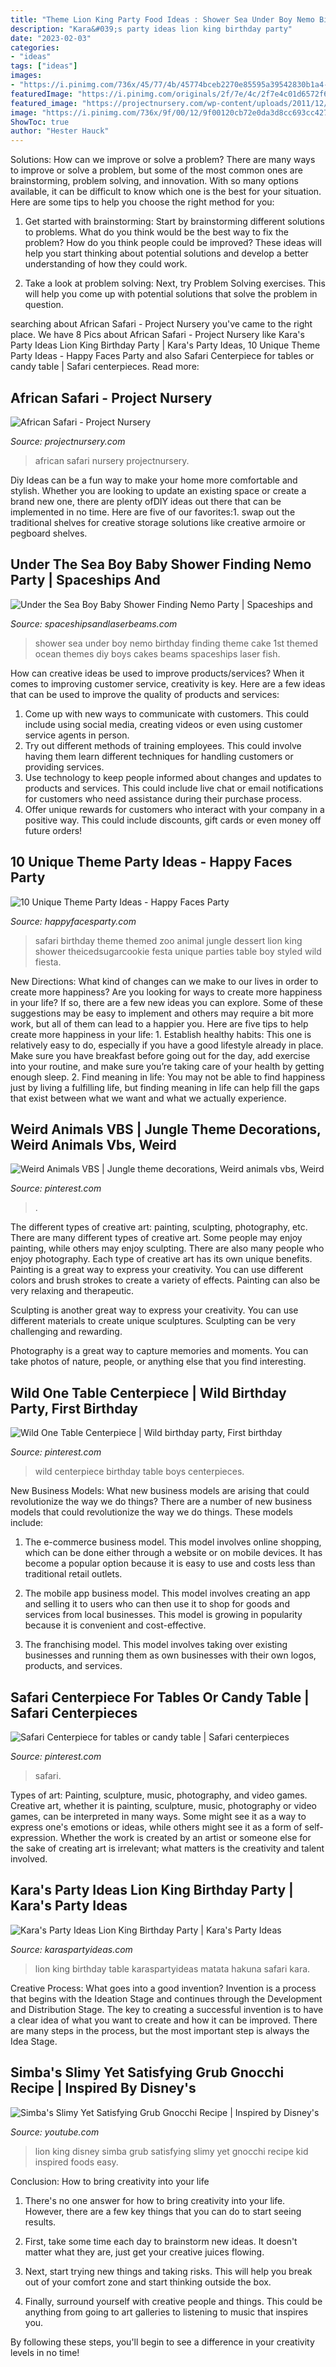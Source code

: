 ```yaml
---
title: "Theme Lion King Party Food Ideas : Shower Sea Under Boy Nemo Birthday Finding Theme Cake 1st Themed Ocean Themes Diy Boys Cakes Beams Spaceships Laser Fish"
description: "Kara&#039;s party ideas lion king birthday party"
date: "2023-02-03"
categories:
- "ideas"
tags: ["ideas"]
images:
- "https://i.pinimg.com/736x/45/77/4b/45774bceb2270e85595a39542830b1a4--weird.jpg"
featuredImage: "https://i.pinimg.com/originals/2f/7e/4c/2f7e4c01d6572f63aa14e5bb530ce8bc.jpg"
featured_image: "https://projectnursery.com/wp-content/uploads/2011/12/IMG_0622.jpg"
image: "https://i.pinimg.com/736x/9f/00/12/9f00120cb72e0da3d8cc693cc427ad67.jpg"
ShowToc: true
author: "Hester Hauck"
---
```



Solutions: How can we improve or solve a problem?
There are many ways to improve or solve a problem, but some of the most common ones are brainstorming, problem solving, and innovation. With so many options available, it can be difficult to know which one is the best for your situation. Here are some tips to help you choose the right method for you:
1. Get started with brainstorming: Start by brainstorming different solutions to problems. What do you think would be the best way to fix the problem? How do you think people could be improved? These ideas will help you start thinking about potential solutions and develop a better understanding of how they could work.

2. Take a look at problem solving: Next, try Problem Solving exercises. This will help you come up with potential solutions that solve the problem in question.

	

		
searching about African Safari - Project Nursery you've came to the right place. We have 8 Pics about African Safari - Project Nursery like Kara&#039;s Party Ideas Lion King Birthday Party | Kara&#039;s Party Ideas, 10 Unique Theme Party Ideas - Happy Faces Party and also Safari Centerpiece for tables or candy table | Safari centerpieces. Read more:
		
    
## African Safari - Project Nursery

<img loading=lazy src="https://projectnursery.com/wp-content/uploads/2011/12/IMG_0622.jpg" onerror="this.onerror=null;this.src='https://tse1.mm.bing.net/th?id=OIP.DtiTYJnsSxfSD9ywkKExCwHaFj&amp;pid=15.1';" alt="African Safari - Project Nursery">

_Source: projectnursery.com_

>african safari nursery projectnursery. 

	

Diy Ideas can be a fun way to make your home more comfortable and stylish. Whether you are looking to update an existing space or create a brand new one, there are plenty ofDIY ideas out there that can be implemented in no time. Here are five of our favorites:1. swap out the traditional shelves for creative storage solutions like creative armoire or pegboard shelves.
    
## Under The Sea Boy Baby Shower Finding Nemo Party | Spaceships And

<img loading=lazy src="http://spaceshipsandlaserbeams.com/wp-content/uploads/2015/09/under-the-sea-baby-shower-finding-nemo-birthday-party-600x600.jpg" onerror="this.onerror=null;this.src='https://tse4.mm.bing.net/th?id=OIP.ViSToZRXjK1vO5XhJVJQiQHaHa&amp;pid=15.1';" alt="Under the Sea Boy Baby Shower Finding Nemo Party | Spaceships and">

_Source: spaceshipsandlaserbeams.com_

>shower sea under boy nemo birthday finding theme cake 1st themed ocean themes diy boys cakes beams spaceships laser fish. 

	

How can creative ideas be used to improve products/services?
When it comes to improving customer service, creativity is key. Here are a few ideas that can be used to improve the quality of products and services: 
1. Come up with new ways to communicate with customers. This could include using social media, creating videos or even using customer service agents in person.
2. Try out different methods of training employees. This could involve having them learn different techniques for handling customers or providing services.
3. Use technology to keep people informed about changes and updates to products and services. This could include live chat or email notifications for customers who need assistance during their purchase process.
4. Offer unique rewards for customers who interact with your company in a positive way. This could include discounts, gift cards or even money off future orders!

    
## 10 Unique Theme Party Ideas - Happy Faces Party

<img loading=lazy src="http://happyfacesparty.com/wp-content/uploads/2017/08/d2ceb8fdfcfac48803f0ec0f9d0e39a5.jpg" onerror="this.onerror=null;this.src='https://tse1.mm.bing.net/th?id=OIP.deAkZKlcU4eBwlKCY0VXpQHaLR&amp;pid=15.1';" alt="10 Unique Theme Party Ideas - Happy Faces Party">

_Source: happyfacesparty.com_

>safari birthday theme themed zoo animal jungle dessert lion king shower theicedsugarcookie festa unique parties table boy styled wild fiesta. 

	

New Directions: What kind of changes can we make to our lives in order to create more happiness?
Are you looking for ways to create more happiness in your life? If so, there are a few new ideas you can explore. Some of these suggestions may be easy to implement and others may require a bit more work, but all of them can lead to a happier you. Here are five tips to help create more happiness in your life: 1. Establish healthy habits: This one is relatively easy to do, especially if you have a good lifestyle already in place. Make sure you have breakfast before going out for the day, add exercise into your routine, and make sure you’re taking care of your health by getting enough sleep. 2. Find meaning in life: You may not be able to find happiness just by living a fulfilling life, but finding meaning in life can help fill the gaps that exist between what we want and what we actually experience.

    
## Weird Animals VBS | Jungle Theme Decorations, Weird Animals Vbs, Weird

<img loading=lazy src="https://i.pinimg.com/736x/45/77/4b/45774bceb2270e85595a39542830b1a4--weird.jpg" onerror="this.onerror=null;this.src='https://tse4.mm.bing.net/th?id=OIP.Ll6VTMq8ul6Cq4VhWiefHgHaFb&amp;pid=15.1';" alt="Weird Animals VBS | Jungle theme decorations, Weird animals vbs, Weird">

_Source: pinterest.com_

>. 

	

The different types of creative art: painting, sculpting, photography, etc.
There are many different types of creative art. Some people may enjoy painting, while others may enjoy sculpting. There are also many people who enjoy photography. Each type of creative art has its own unique benefits.
Painting is a great way to express your creativity. You can use different colors and brush strokes to create a variety of effects. Painting can also be very relaxing and therapeutic.

Sculpting is another great way to express your creativity. You can use different materials to create unique sculptures. Sculpting can be very challenging and rewarding.

Photography is a great way to capture memories and moments. You can take photos of nature, people, or anything else that you find interesting.

    
## Wild One Table Centerpiece | Wild Birthday Party, First Birthday

<img loading=lazy src="https://i.pinimg.com/736x/9f/00/12/9f00120cb72e0da3d8cc693cc427ad67.jpg" onerror="this.onerror=null;this.src='https://tse1.mm.bing.net/th?id=OIP._UOMSyLaoVw_9Eco2yHetQHaJ4&amp;pid=15.1';" alt="Wild One Table Centerpiece | Wild birthday party, First birthday">

_Source: pinterest.com_

>wild centerpiece birthday table boys centerpieces. 

	

New Business Models: What new business models are arising that could revolutionize the way we do things?
There are a number of new business models that could revolutionize the way we do things. These models include:
1. The e-commerce business model. This model involves online shopping, which can be done either through a website or on mobile devices. It has become a popular option because it is easy to use and costs less than traditional retail outlets.

2. The mobile app business model. This model involves creating an app and selling it to users who can then use it to shop for goods and services from local businesses. This model is growing in popularity because it is convenient and cost-effective.

3. The franchising model. This model involves taking over existing businesses and running them as own businesses with their own logos, products, and services.

    
## Safari Centerpiece For Tables Or Candy Table | Safari Centerpieces

<img loading=lazy src="https://i.pinimg.com/originals/2f/7e/4c/2f7e4c01d6572f63aa14e5bb530ce8bc.jpg" onerror="this.onerror=null;this.src='https://tse1.mm.bing.net/th?id=OIP.LcGVzeKhBtE_CUozDDpkcwHaJ4&amp;pid=15.1';" alt="Safari Centerpiece for tables or candy table | Safari centerpieces">

_Source: pinterest.com_

>safari. 

	

Types of art: Painting, sculpture, music, photography, and video games.
Creative art, whether it is painting, sculpture, music, photography or video games, can be interpreted in many ways. Some might see it as a way to express one's emotions or ideas, while others might see it as a form of self-expression. Whether the work is created by an artist or someone else for the sake of creating art is irrelevant; what matters is the creativity and talent involved.

    
## Kara&#039;s Party Ideas Lion King Birthday Party | Kara&#039;s Party Ideas

<img loading=lazy src="https://karaspartyideas.com/wp-content/uploads/2018/04/Lion-King-Birthday-Party-via-Karas-Party-Ideas-KarasPartyIdeas.com26.jpeg" onerror="this.onerror=null;this.src='https://tse4.mm.bing.net/th?id=OIP.nPC8eUtp3oCpDiMmfhpEawHaLH&amp;pid=15.1';" alt="Kara&#039;s Party Ideas Lion King Birthday Party | Kara&#039;s Party Ideas">

_Source: karaspartyideas.com_

>lion king birthday table karaspartyideas matata hakuna safari kara. 

	

Creative Process: What goes into a good invention?
Invention is a process that begins with the Ideation Stage and continues through the Development and Distribution Stage. The key to creating a successful invention is to have a clear idea of what you want to create and how it can be improved. There are many steps in the process, but the most important step is always the Idea Stage.

    
## Simba&#039;s Slimy Yet Satisfying Grub Gnocchi Recipe | Inspired By Disney&#039;s

<img loading=lazy src="http://i.ytimg.com/vi/B_1_tQeICZA/maxresdefault.jpg" onerror="this.onerror=null;this.src='https://tse2.mm.bing.net/th?id=OIP.vN2qeaqDneyW4DjMxHc0lQHaEK&amp;pid=15.1';" alt="Simba&#039;s Slimy Yet Satisfying Grub Gnocchi Recipe | Inspired by Disney&#039;s">

_Source: youtube.com_

>lion king disney simba grub satisfying slimy yet gnocchi recipe kid inspired foods easy. 

	

Conclusion: How to bring creativity into your life
1. There's no one answer for how to bring creativity into your life. However, there are a few key things that you can do to start seeing results.
2. First, take some time each day to brainstorm new ideas. It doesn't matter what they are, just get your creative juices flowing.

3. Next, start trying new things and taking risks. This will help you break out of your comfort zone and start thinking outside the box.

4. Finally, surround yourself with creative people and things. This could be anything from going to art galleries to listening to music that inspires you.

By following these steps, you'll begin to see a difference in your creativity levels in no time!

